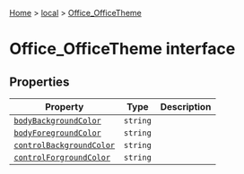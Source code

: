 [Home](./index) &gt; [local](local.md) &gt; [Office\_OfficeTheme](local.office_officetheme.md)

# Office\_OfficeTheme interface

## Properties

|  Property | Type | Description |
|  --- | --- | --- |
|  [`bodyBackgroundColor`](local.office_officetheme.bodybackgroundcolor.md) | `string` |  |
|  [`bodyForegroundColor`](local.office_officetheme.bodyforegroundcolor.md) | `string` |  |
|  [`controlBackgroundColor`](local.office_officetheme.controlbackgroundcolor.md) | `string` |  |
|  [`controlForgroundColor`](local.office_officetheme.controlforgroundcolor.md) | `string` |  |

